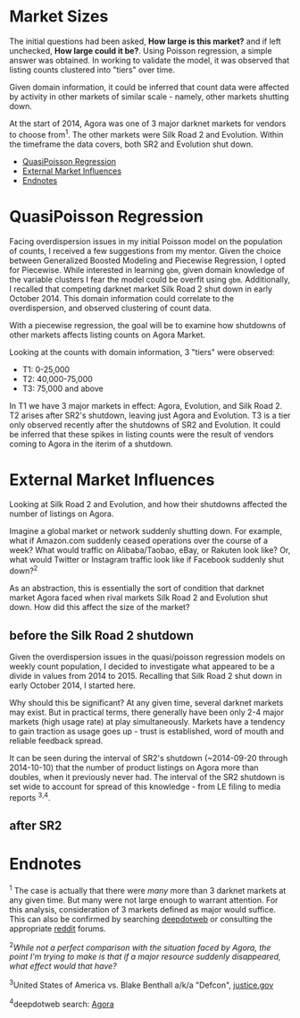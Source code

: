 # Market Sizes

The initial questions had been asked, **How large is this market?** and if left unchecked, **How large could it be?**. Using Poisson regression, a simple answer was obtained. In working to validate the model, it was observed that listing counts clustered into "tiers" over time.

Given domain information, it could be inferred that count data were affected by activity in other markets of similar scale - namely, other markets shutting down. 

At the start of 2014, Agora was one of 3 major darknet markets for vendors to choose from<sup>1</sup>. The other markets were Silk Road 2 and Evolution. Within the timeframe the data covers, both SR2 and Evolution shut down. 

- [QuasiPoisson Regression](#quasipoisson-regression)
- [External Market Influences](#external-market-influences)
- [Endnotes](#endnotes)

# QuasiPoisson Regression

Facing overdispersion issues in my initial Poisson model on the population of counts, I received a few suggestions from my mentor. Given the choice between Generalized Boosted Modeling and Piecewise Regression, I opted for Piecewise. While interested in learning `gbm`, given domain knowledge of the variable clusters I fear the model could be overfit using `gbm`. Additionally, I recalled that competing darknet market Silk Road 2 shut down in early October 2014. This domain information could correlate to the overdispersion, and observed clustering of count data.

With a piecewise regression, the goal will be to examine how shutdowns of other markets affects listing counts on Agora Market.

Looking at the counts with domain information, 3 "tiers" were observed:

- T1: 0-25,000
- T2: 40,000-75,000
- T3: 75,000 and above

In T1 we have 3 major markets in effect: Agora, Evolution, and Silk Road 2. T2 arises after SR2's shutdown, leaving just Agora and Evolution. T3 is a tier only observed recently after the shutdowns of SR2 and Evolution. It could be inferred that these spikes in listing counts were the result of vendors coming to Agora in the iterim of a shutdown. 

# External Market Influences

Looking at Silk Road 2 and Evolution, and how their shutdowns affected the number of listings on Agora. 

Imagine a global market or network suddenly shutting down. For example, what if Amazon.com suddenly ceased operations over the course of a week? What would traffic on Alibaba/Taobao, eBay, or Rakuten look like? Or, what would Twitter or Instagram traffic look like if Facebook suddenly shut down?<sup>2</sup>

As an abstraction, this is essentially the sort of condition that darknet market Agora faced when rival markets Silk Road 2 and Evolution shut down. How did this affect the size of the market?


## before the Silk Road 2 shutdown

Given the overdispersion issues in the quasi/poisson regression models on weekly count population, I decided to investigate what appeared to be a divide in values from 2014 to 2015. Recalling that Silk Road 2 shut down in early October 2014, I started here.

Why should this be significant? At any given time, several darknet markets may exist. But in practical terms, there generally have been only 2-4 major markets (high usage rate) at play simultaneously. Markets have a tendency to gain traction as usage goes up - trust is established, word of mouth and reliable feedback spread.

It can be seen during the interval of SR2's shutdown (~2014-09-20 through 2014-10-10) that the number of product listings on Agora more than doubles, when it previously never had. The interval of the SR2 shutdown is set wide to account for spread of this knowledge - from LE filing to media reports <sup>3</sup><sup>,</sup><sup>4</sup>.

## after SR2





# Endnotes

<sup>1</sup> The case is actually that there were _many_ more than 3 darknet markets at any given time. But many were not large enough to warrant attention. For this analysis, consideration of 3 markets defined as major would suffice. This can also be confirmed by searching [deepdotweb](http://deepdotweb.com) or consulting the appropriate [reddit](http://reddit.com/r/darknetmarkets) forums.

<sup>2</sup>_While not a perfect comparison with the situation faced by Agora, the point I'm trying to make is that if a major resource suddenly disappeared, what effect would that have?_

<sup>3</sup>United States of America vs. Blake Benthall a/k/a "Defcon", [justice.gov](https://www.justice.gov/sites/default/files/usao-sdny/legacy/2015/03/25/Benthall,%20Blake%20Complaint.pdf)

<sup>4</sup>deepdotweb search: [Agora](https://www.deepdotweb.com/?s=Agora)




